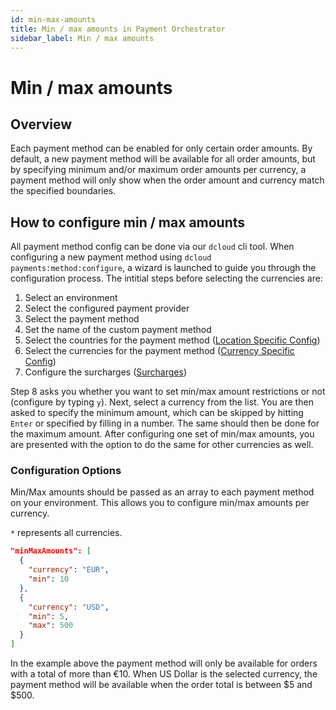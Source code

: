 ```yaml
---
id: min-max-amounts
title: Min / max amounts in Payment Orchestrator
sidebar_label: Min / max amounts
---
```


# Min / max amounts

## Overview

Each payment method can be enabled for only certain order amounts. By default, a new payment method will be available for all order amounts, but by specifying minimum and/or maximum order amounts per currency, a payment method will only show when the order amount and currency match the specified boundaries.

## How to configure min / max amounts

All payment method config can be done via our `dcloud` cli tool.
When configuring a new payment method using `dcloud payments:method:configure`, a wizard is launched to guide you through the configuration process.
The intitial steps before selecting the currencies are:

1. Select an environment
2. Select the configured payment provider
3. Select the payment method
4. Set the name of the custom payment method
5. Select the countries for the payment method ([Location Specific Config](/payments/methods/features/locations))
6. Select the currencies for the payment method ([Currency Specific Config](/payments/methods/features/currencies))
7. Configure the surcharges ([Surcharges](/payments/methods/features/surcharges))

Step 8 asks you whether you want to set min/max amount restrictions or not (configure by typing `y`). Next, select a currency from the list. You are then asked to specify the minimum amount, which can be skipped by hitting `Enter` or specified by filling in a number. The same should then be done for the maximum amount.
After configuring one set of min/max amounts, you are presented with the option to do the same for other currencies as well.

### Configuration Options

Min/Max amounts should be passed as an array to each payment method on your environment. This allows you to configure min/max amounts per currency.

`*` represents all currencies.

```json
"minMaxAmounts": [
  {
    "currency": "EUR",
    "min": 10
  },
  {
    "currency": "USD",
    "min": 5,
    "max": 500
  }
]
```

In the example above the payment method will only be available for orders with a total of more than €10. When US Dollar is the selected currency, the payment method will be available when the order total is between $5 and $500.

